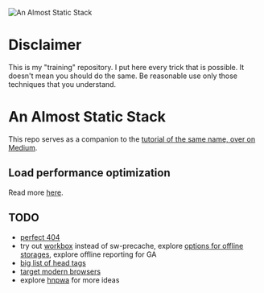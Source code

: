 ![An Almost Static Stack](https://i.imgur.com/NStGYap.jpg)

# Disclaimer

This is my "training" repository. I put here every trick that is possible. It doesn't mean you should do the same. Be reasonable use only those techniques that you understand.

# An Almost Static Stack

This repo serves as a companion to the [tutorial of the same name, over on Medium](https://medium.com/superhighfives/).

## Load performance optimization

Read more [here](https://github.com/stereobooster/react-snap/blob/master/doc/an-almost-static-stack-optimization.md).

## TODO

- [perfect 404](https://alistapart.com/article/perfect404)
- try out [workbox](https://github.com/raymondsze/create-react-scripts/blob/master/packages/create-react-scripts-workbox/index.js) instead of sw-precache, explore [options for offline storages](https://github.com/jakearchibald/idb-keyval), explore offline reporting for GA
- [big list of head tags](https://github.com/joshbuchea/HEAD)
- [target modern browsers](https://philipwalton.com/articles/deploying-es2015-code-in-production-today/)
- explore [hnpwa](https://hnpwa.com/) for more ideas
